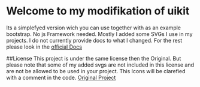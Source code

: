 # Welcome to my modifikation of uikit

Its a simplefyed version wich you can use together with as an example bootstrap. No js Framework needed.
Mostly I added some SVGs I use in my projects. I do not currently provide docs to what I changed. For the rest please look in the [official Docs](https://getuikit.com/docs/introduction)

##License
This project is under the same license then the Original. But please note that some of my added svgs are not included in this license and are not be allowed to be used in your project. This Icons will be clarefied with a comment in the code.
[Original Project](https://github.com/uikit/uikit)
